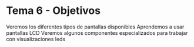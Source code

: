 # Tema 6 - Objetivos

Veremos los diferentes tipos de pantallas disponibles
Aprendemos a usar pantallas LCD
Veremos algunos componentes especializados para trabajar con visualizaciones leds
